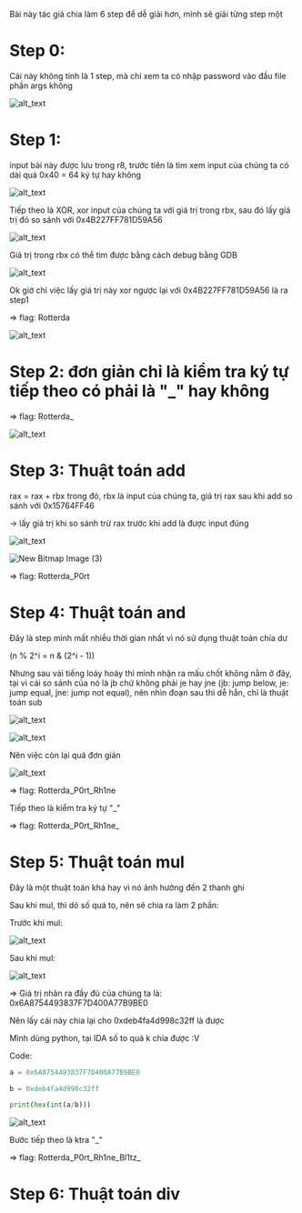 Bài này tác giả chia làm 6 step để dễ giải hơn, mình sẽ giải từng step một

# Step 0:
Cái này không tính là 1 step, mà chỉ xem ta có nhập password vào đầu file phần args không

![alt_text](https://i.imgur.com/KMxcJmM.png)

# Step 1:

input bài này được lưu trong r8, trước tiên là tìm xem input của chúng ta có dài quá 0x40 = 64 ký tự hay không

![alt_text](https://i.imgur.com/omzzmdv.png)

Tiếp theo là XOR, xor input của chúng ta với giá trị trong rbx, sau đó lấy giá trị đó so sánh với 0x4B227FF781D59A56

![alt_text](https://i.imgur.com/gXFvxT6.png)

Giá trị trong rbx có thể tìm được bằng cách debug bằng GDB

![alt_text](https://i.imgur.com/Am9WzjK.png)

Ok giờ chỉ việc lấy giá trị này xor ngược lại với 0x4B227FF781D59A56 là ra step1

=> flag: Rotterda

![alt_text](https://i.imgur.com/nJDNuR6.png)

# Step 2: đơn giản chỉ là kiểm tra ký tự tiếp theo có phải là "_" hay không

=> flag: Rotterda_

![alt_text](https://i.imgur.com/bQcbOvO.png)

# Step 3: Thuật toán add

rax = rax + rbx trong đó, rbx là input của chúng ta, giá trị rax sau khi add so sánh với 0x15764FF46

-> lấy giá trị khi so sánh trừ rax trước khi add là được input đúng

![alt_text](https://i.imgur.com/MeXTmcj.png)

![New Bitmap Image (3)](https://user-images.githubusercontent.com/84331340/146403244-73cd9ef6-d308-4f9b-b38f-2c80215ac4a4.png)

=> flag: Rotterda_P0rt

# Step 4: Thuật toán and

Đây là step mình mất nhiều thời gian nhất vì nó sử dụng thuật toán chía dư 

(n % 2^i = n & (2^i - 1))

Nhưng sau vài tiếng loáy hoáy thì mình nhận ra mấu chốt không nằm ở đây, tại vì cái so sánh của nó là jb chứ không phải je hay jne (jb: jump below, je: jump equal, 
jne: jump not equal), nên nhìn đoạn sau thì dễ hẳn, chỉ là thuật toán sub

![alt_text](https://i.imgur.com/8JhScw7.png)

![alt_text](https://i.imgur.com/oi6yGyT.png)

Nên việc còn lại quá đơn giản

![alt_text](https://i.imgur.com/1OjOsY9.png)

=> flag: Rotterda_P0rt_Rh1ne

Tiếp theo là kiểm tra ký tự "_"

=> flag: Rotterda_P0rt_Rh1ne_

# Step 5: Thuật toán mul

Đây là một thuật toán khá hay vì nó ảnh hưởng đến 2 thanh ghi

Sau khi mul, thì dó số quá to, nên sẽ chia ra làm 2 phần: 

Trước khi mul:

![alt_text](https://i.imgur.com/XSYKhwy.png)

Sau khi mul:

![alt_text](https://i.imgur.com/I4eHjGo.png)

=> Giá trị nhân ra đầy đủ của chúng ta là: 0x6A8754493837F7D400A77B9BE0

Nên lấy cái này chia lại cho 0xdeb4fa4d998c32ff là được 

Mình dùng python, tại IDA số to quá k chia được :V

Code: 

```python
a = 0x6A8754493837F7D400A77B9BE0

b = 0xdeb4fa4d998c32ff

print(hex(int(a/b)))
```

![alt_text](https://i.imgur.com/uY0c64G.png)

Bước tiếp theo là ktra "_"

=> flag: Rotterda_P0rt_Rh1ne_Bl1tz_

# Step 6: Thuật toán div
